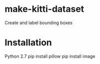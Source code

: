 # make-kitti-dataset
Create and label bounding boxes

# Installation
Python 2.7
pip install pillow
pip install image
